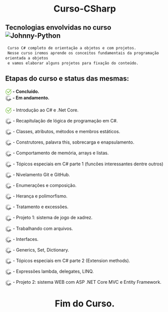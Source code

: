 <h1 align="center">
  Curso-CSharp
</h1>
<h2>
  Tecnologias envolvidas no curso <br>
  <img align="center" alt="Johnny-Python" height="30" width="40"  src="https://cdn.jsdelivr.net/gh/devicons/devicon/icons/csharp/csharp-original.svg" />
</h2>

```
 Curso C# completo de orientação a objetos e com projetos.
 Nesse curso iremos aprende os conceitos fundamentais da programação orientada a objetos
 e vamos elaborar alguns projetos para fixação do conteúdo.
```

<h2>
  Etapas do curso e status das mesmas:
</h2>
<h4>
<img align="center" height="20" width="20" src="./img/ok.png"> - Concluído. <br>
<img align="center" height="20" width="20" src="./img/ZZ5H.gif"> - Em andamento.
</h4>

<p>
    <img align="center" height="20" width="20" src="./img/ok.png"> - Introdução ao C# e .Net Core.
</p>

<p>
    <img align="center" height="20" width="20" src="./img/ZZ5H.gif"> - Recapitulação de lógica de programação em C#.
</p>

<p>
    <img align="center" height="20" width="20" src="./img/ZZ5H.gif"> - Classes, atributos, métodos e membros estáticos.
</p>

<p>
    <img align="center" height="20" width="20" src="./img/ZZ5H.gif"> - Construtores, palavra this, sobrecarga e enapsulamento.
</p>

<p>
    <img align="center" height="20" width="20" src="./img/ZZ5H.gif"> - Comportamento de memória, arrays e listas.
</p>

<p>
    <img align="center" height="20" width="20" src="./img/ZZ5H.gif"> - Tópicos especiais em C# parte 1 (funcões interessantes dentre outros)
</p>

<p>
    <img align="center" height="20" width="20" src="./img/ZZ5H.gif"> - Nivelamento Git e GitHub.
</p>

<p>
    <img align="center" height="20" width="20" src="./img/ZZ5H.gif"> - Enumerações e composição.
</p>

<p>
    <img align="center" height="20" width="20" src="./img/ZZ5H.gif"> - Herança e polimorfismo.
</p>

<p>
    <img align="center" height="20" width="20" src="./img/ZZ5H.gif"> - Tratamento e excessões.
</p>

<p>
    <img align="center" height="20" width="20" src="./img/ZZ5H.gif"> - Projeto 1: sistema de jogo de xadrez.
</p>

<p>
    <img align="center" height="20" width="20" src="./img/ZZ5H.gif"> - Trabalhando com arquivos.
</p>

<p>
    <img align="center" height="20" width="20" src="./img/ZZ5H.gif"> - Interfaces.
</p>

<p>
    <img align="center" height="20" width="20" src="./img/ZZ5H.gif"> - Generics, Set, Dictionary.
</p>

<p>
    <img align="center" height="20" width="20" src="./img/ZZ5H.gif"> - Tópicos especiais em C# parte 2 (Extension methods).
</p>

<p>
    <img align="center" height="20" width="20" src="./img/ZZ5H.gif"> - Expressões lambda, delegates, LINQ.
</p>

<p>
    <img align="center" height="20" width="20" src="./img/ZZ5H.gif"> - Projeto 2: sistema WEB com ASP .NET Core MVC e Entity Framework.
</p>

<h1 align="center">
    Fim do Curso.
</h1>